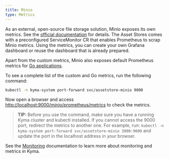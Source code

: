 ```yaml
---
title: Minio
type: Metrics
---
```


As an external, open-source file storage solution, Minio exposes its own metrics. See the [official documentation](https://github.com/minio/minio/tree/master/docs/metrics) for details. The Asset Stores comes with a preconfigured ServiceMonitor CR that enables Prometheus to scrap Minio metrics. Using the metrics, you can create your own Grafana dashboard or reuse the dashboard that is already prepared.

Apart from the custom metrics, Minio also exposes default Prometheus metrics for [Go applications](https://prometheus.io/docs/guides/go-application/).

To see a complete list of the custom and Go metrics, run the following command:

```bash
kubectl -n kyma-system port-forward svc/assetstore-minio 9000
```

Now open a browser and access [http://localhost:9000/minio/prometheus/metrics](http://localhost:9000/minio/prometheus/metrics) to check the metrics.

> **TIP:** Before you use the command, make sure you have a running Kyma cluster and kubectl installed. If you cannot access the 9000 port, redirect the metrics to another one. For example, run: `kubectl -n kyma-system port-forward svc/assetstore-minio 3000:9000` and update the port in the localhost address in your browser.

See the [Monitoring](/components/monitoring) documentation to learn more about monitoring and metrics in Kyma.
